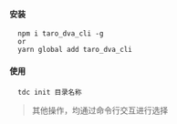 #### 安装
```
  npm i taro_dva_cli -g
  or
  yarn global add taro_dva_cli
```
#### 使用
```
  tdc init 目录名称
```
> 其他操作，均通过命令行交互进行选择
